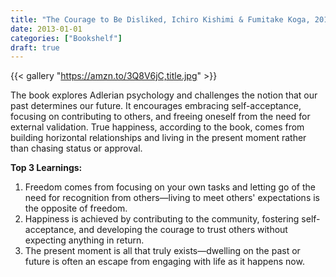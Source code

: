 ```yaml
---
title: "The Courage to Be Disliked, Ichiro Kishimi & Fumitake Koga, 2013"
date: 2013-01-01
categories: ["Bookshelf"]
draft: true
---
```


{{< gallery "https://amzn.to/3Q8V6jC,title.jpg" >}}

The book explores Adlerian psychology and challenges the notion that our past determines our future. It encourages embracing self-acceptance, focusing on contributing to others, and freeing oneself from the need for external validation. True happiness, according to the book, comes from building horizontal relationships and living in the present moment rather than chasing status or approval.

**Top 3 Learnings:**

1. Freedom comes from focusing on your own tasks and letting go of the need for recognition from others—living to meet others' expectations is the opposite of freedom.
2. Happiness is achieved by contributing to the community, fostering self-acceptance, and developing the courage to trust others without expecting anything in return.
3. The present moment is all that truly exists—dwelling on the past or future is often an escape from engaging with life as it happens now.
